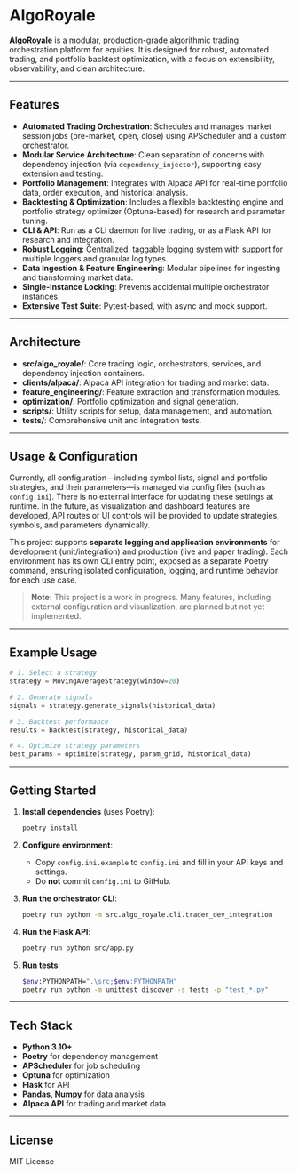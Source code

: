 


# AlgoRoyale

**AlgoRoyale** is a modular, production-grade algorithmic trading orchestration platform for equities. It is designed for robust, automated trading, and portfolio backtest optimization, with a focus on extensibility, observability, and clean architecture.

---

## Features

- **Automated Trading Orchestration**: Schedules and manages market session jobs (pre-market, open, close) using APScheduler and a custom orchestrator.
- **Modular Service Architecture**: Clean separation of concerns with dependency injection (via `dependency_injector`), supporting easy extension and testing.
- **Portfolio Management**: Integrates with Alpaca API for real-time portfolio data, order execution, and historical analysis.
- **Backtesting & Optimization**: Includes a flexible backtesting engine and portfolio strategy optimizer (Optuna-based) for research and parameter tuning.
- **CLI & API**: Run as a CLI daemon for live trading, or as a Flask API for research and integration.
- **Robust Logging**: Centralized, taggable logging system with support for multiple loggers and granular log types.
- **Data Ingestion & Feature Engineering**: Modular pipelines for ingesting and transforming market data.
- **Single-Instance Locking**: Prevents accidental multiple orchestrator instances.
- **Extensive Test Suite**: Pytest-based, with async and mock support.

---

## Architecture

- **src/algo_royale/**: Core trading logic, orchestrators, services, and dependency injection containers.
- **clients/alpaca/**: Alpaca API integration for trading and market data.
- **feature_engineering/**: Feature extraction and transformation modules.
- **optimization/**: Portfolio optimization and signal generation.
- **scripts/**: Utility scripts for setup, data management, and automation.
- **tests/**: Comprehensive unit and integration tests.

---


## Usage & Configuration


Currently, all configuration—including symbol lists, signal and portfolio strategies, and their parameters—is managed via config files (such as `config.ini`). There is no external interface for updating these settings at runtime. In the future, as visualization and dashboard features are developed, API routes or UI controls will be provided to update strategies, symbols, and parameters dynamically.

This project supports **separate logging and application environments** for development (unit/integration) and production (live and paper trading). Each environment has its own CLI entry point, exposed as a separate Poetry command, ensuring isolated configuration, logging, and runtime behavior for each use case.

> **Note:** This project is a work in progress. Many features, including external configuration and visualization, are planned but not yet implemented.

---

## Example Usage

```python
# 1. Select a strategy
strategy = MovingAverageStrategy(window=20)

# 2. Generate signals
signals = strategy.generate_signals(historical_data)

# 3. Backtest performance
results = backtest(strategy, historical_data)

# 4. Optimize strategy parameters
best_params = optimize(strategy, param_grid, historical_data)
```

---

## Getting Started

1. **Install dependencies** (uses Poetry):
   ```sh
   poetry install
   ```

2. **Configure environment**:
   - Copy `config.ini.example` to `config.ini` and fill in your API keys and settings.
   - Do **not** commit `config.ini` to GitHub.

3. **Run the orchestrator CLI**:
   ```sh
   poetry run python -m src.algo_royale.cli.trader_dev_integration
   ```

4. **Run the Flask API**:
   ```sh
   poetry run python src/app.py
   ```

5. **Run tests**:
   ```sh
   $env:PYTHONPATH=".\src;$env:PYTHONPATH"
   poetry run python -m unittest discover -s tests -p "test_*.py"
   ```

---

## Tech Stack

- **Python 3.10+**
- **Poetry** for dependency management
- **APScheduler** for job scheduling
- **Optuna** for optimization
- **Flask** for API
- **Pandas, Numpy** for data analysis
- **Alpaca API** for trading and market data

---

## License

MIT License
